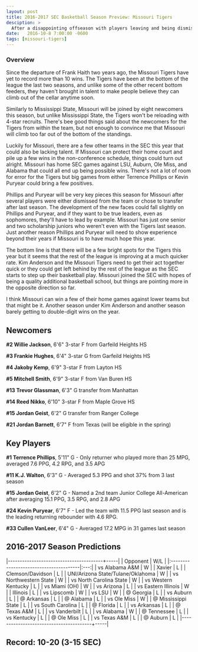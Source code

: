 ```yaml
---
layout: post
title: 2016-2017 SEC Basketball Season Preview: Missouri Tigers
desciption: >
  After a disappointing offseason with players leaving and being dismissed, Kim Anderson will have to rely on Terrence Phillips and Kevin Puryear to survive.
date:   2016-10-8 7:00:00 -0600
tags: [missouri-tigers]
---
```

### Overview
Since the departure of Frank Haith two years ago, the Missouri Tigers have yet to record more than 10 wins. The Tigers have been at the bottom of the league the last two seasons, and unlike some of the other recent bottom feeders, they haven't brought in talent to make people believe they can climb out of the cellar anytime soon.

Similarly to Mississippi State, Missouri will be joined by eight newcomers this season, but unlike Mississippi State, the Tigers won't be reloading with 4-star recruits. There's bee good things said about the newcomers for the Tigers from within the team, but not enough to convince me that Missouri will climb too far out of the bottom of the standings.

Luckily for Missouri, there are a few other teams in the SEC this year that could also be lacking talent. If Missouri can protect their home court and pile up a few wins in the non-conference schedule, things could turn out alright. Missouri has home SEC games against LSU, Auburn, Ole Miss, and Alabama that could all end up being possible wins. There's not a lot of room for error for the Tigers but big games from either Terrence Phillips or Kevin Puryear could bring a few positives.

Phillips and Puryear will be very key pieces this season for Missouri after several players were either dismissed from the team or chose to transfer after last season. The development of the new faces could fall slightly on Phillips and Puryear, and if they want to be true leaders, even as sophomores, they'll have to lead by example. Missouri has just one senior and two scholarship juniors who weren't even with the Tigers last season. Just another reason Phillips and Puryear will need to show experience beyond their years if Missouri is to have much hope this year.

The bottom line is that there will be a few bright spots for the Tigers this year but it seems that the rest of the league is improving at a much quicker rate. Kim Anderson and the Missouri Tigers need to get their act together quick or they could get left behind by the rest of the league as the SEC starts to step up their basketball play. Missouri joined the SEC with hopes of being a quality additional basketball school, but things are pointing more in the opposite direction so far.

I think Missouri can win a few of their home games against lower teams but that might be it. Another season under Kim Anderson and another season barely getting to double-digit wins on the year.


## Newcomers

**\#2 Willie Jackson**, 6'6" 3-star F from Garfeild Heights HS

**\#3 Frankie Hughes**, 6'4" 3-star G from Garfeild Heights HS

**\#4 Jakoby Kemp**, 6'9" 3-star F from Layton HS

**\#5 Mitchell Smith**, 6'9" 3-star F from Van Buren HS

**\#13 Trevor Glassman**, 6'3" G transfer from Manhattan

**\#14 Reed Nikko**, 6'10" 3-star F from Maple Grove HS

**\#15 Jordan Geist**, 6'2" G transfer from Ranger College

**\#21 Jordan Barnett**, 6'7" F from Texas (will be eligible in the spring)


## Key Players

**\#1 Terrence Phillips**, 5'11" G - Only returner who played more than 25 MPG, averaged 7.6 PPG, 4.2 RPG, and 3.5 APG

**\#11 K.J. Walton**, 6'3" G - Averaged 5.3 PPG and shot 37% from 3 last season

**\#15 Jordan Geist**, 6'2" G - Named a 2nd team Junior College All-American after averaging 15.1 PPG, 3.5 RPG, and 2.8 APG

**\#24 Kevin Puryear**, 6'7" F - Led the team with 11.5 PPG last season and is the leading returning rebounder with 4.6 RPG.

**\#33 Cullen VanLeer**, 6'4" G - Averaged 17.2 MPG in 31 games last season


## 2016-2017 Season Predictions

|----------------------------------------+-----|
| Opponent                               | W/L |
|:---------------------------------------|:---:|
| vs Alabama A&M                         | W   |
| Xavier                                 | L   |
| Clemson/Davidson                       | L   |
| UNI/Arizona State/Tulane/Oklahoma      | W   |
| vs Northwestern State                  | W   |
| vs North Carolina State                | W   |
| vs Western Kentucky                    | L   |
| vs Miami (OH)                          | W   |
| vs Arizona                             | L   |
| vs Eastern Illinois                    | W   |
| Illinois                               | L   |
| vs Lipscomb                            | W   |
| vs LSU                                 | W   |
| @ Georgia                              | L   |
| vs Auburn                              | L   |
| @ Arkansas                             | L   |
| @ Alabama                              | L   |
| vs Ole Miss                            | W   |
| @ Mississippi State                    | L   |
| vs South Carolina                      | L   |
| @ Florida                              | L   |
| vs Arkansas                            | L   |
| @ Texas A&M                            | L   |
| vs Vanderbilt                          | L   |
| vs Alabama                             | W   |
| @ Tennessee                            | L   |
| vs Kentucky                            | L   |
| @ Ole Miss                             | L   |
| vs Texas A&M                           | L   |
| @ Auburn                               | L   |
|----------------------------------------+-----|

## Record: 10-20 (3-15 SEC)
